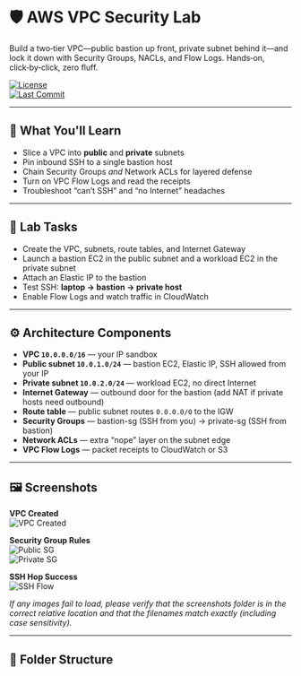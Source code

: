 # 🛡️ AWS VPC Security Lab

Build a two‑tier VPC—public bastion up front, private subnet behind it—and lock it down with Security Groups, NACLs, and Flow Logs. Hands‑on, click‑by‑click, zero fluff.

[![License](https://img.shields.io/github/license/chetflowers/AWS-VPC-Security?color=blue)](LICENSE)  
[![Last Commit](https://img.shields.io/github/last-commit/chetflowers/AWS-VPC-Security)](../../commits)

---

## 🎯 What You'll Learn
- Slice a VPC into **public** and **private** subnets  
- Pin inbound SSH to a single bastion host  
- Chain Security Groups *and* Network ACLs for layered defense  
- Turn on VPC Flow Logs and read the receipts  
- Troubleshoot “can’t SSH” and “no Internet” headaches  

---

## 🧪 Lab Tasks
- Create the VPC, subnets, route tables, and Internet Gateway  
- Launch a bastion EC2 in the public subnet and a workload EC2 in the private subnet  
- Attach an Elastic IP to the bastion  
- Test SSH: **laptop → bastion → private host**  
- Enable Flow Logs and watch traffic in CloudWatch  

---

## ⚙️ Architecture Components
- **VPC `10.0.0.0/16`** — your IP sandbox  
- **Public subnet `10.0.1.0/24`** — bastion EC2, Elastic IP, SSH allowed from your IP  
- **Private subnet `10.0.2.0/24`** — workload EC2, no direct Internet  
- **Internet Gateway** — outbound door for the bastion (add NAT if private hosts need outbound)  
- **Route table** — public subnet routes `0.0.0.0/0` to the IGW  
- **Security Groups** — bastion-sg (SSH from you) → private-sg (SSH from bastion)  
- **Network ACLs** — extra “nope” layer on the subnet edge  
- **VPC Flow Logs** — packet receipts to CloudWatch or S3  

---

## 🖼️ Screenshots

**VPC Created**  
![VPC Created](screenshots/MySecureVPCCreate.png)

**Security Group Rules**  
![Public SG](screenshots/PublicSecurityGroupCreated.png)  
![Private SG](screenshots/PrivateSecurityGroupCreated.png)

**SSH Hop Success**  
![SSH Flow](screenshots/SSHPublictoPrivateSuccess.png)

*If any images fail to load, please verify that the screenshots folder is in the correct relative location and that the filenames match exactly (including case sensitivity).*

---

## 📁 Folder Structure
